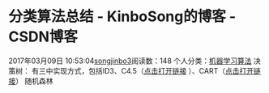 # 分类算法总结 - KinboSong的博客 - CSDN博客
2017年03月09日 10:53:04[songjinbo3](https://me.csdn.net/KinboSong)阅读数：148
个人分类：[机器学习算法](https://blog.csdn.net/KinboSong/article/category/6791887)
决策树： 有三中实现方式，包括ID3、C4.5（[点击打开链接](http://http//www.cnblogs.com/leoo2sk/archive/2010/09/19/decision-tree.html) ）、CART（[点击打开链接](http://http//blog.csdn.net/tianguokaka/article/details/9018933)）
随机森林
